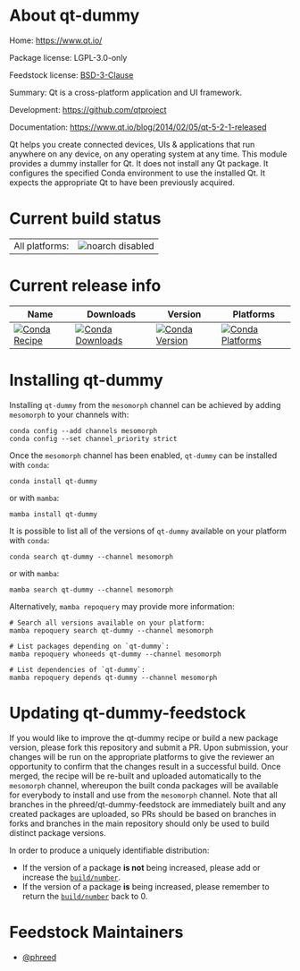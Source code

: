 About qt-dummy
==============

Home: https://www.qt.io/

Package license: LGPL-3.0-only

Feedstock license: [BSD-3-Clause](https://github.com/phreed/qt-dummy-feedstock/blob/v5.2.1/LICENSE.txt)

Summary: Qt is a cross-platform application and UI framework.

Development: https://github.com/qtproject

Documentation: https://www.qt.io/blog/2014/02/05/qt-5-2-1-released

Qt helps you create connected devices, UIs & applications that run
anywhere on any device, on any operating system at any time.
This module provides a dummy installer for Qt.
It does not install any Qt package.
It configures the specified Conda environment to use the installed Qt.
It expects the appropriate Qt to have been previously acquired.


Current build status
====================


<table><tr>
    <td>All platforms:</td>
    <td>
      <img src="https://img.shields.io/badge/noarch-disabled-lightgrey.svg" alt="noarch disabled">
    </td>
  </tr>
</table>

Current release info
====================

| Name | Downloads | Version | Platforms |
| --- | --- | --- | --- |
| [![Conda Recipe](https://img.shields.io/badge/recipe-qt--dummy-green.svg)](https://anaconda.org/mesomorph/qt-dummy) | [![Conda Downloads](https://img.shields.io/conda/dn/mesomorph/qt-dummy.svg)](https://anaconda.org/mesomorph/qt-dummy) | [![Conda Version](https://img.shields.io/conda/vn/mesomorph/qt-dummy.svg)](https://anaconda.org/mesomorph/qt-dummy) | [![Conda Platforms](https://img.shields.io/conda/pn/mesomorph/qt-dummy.svg)](https://anaconda.org/mesomorph/qt-dummy) |

Installing qt-dummy
===================

Installing `qt-dummy` from the `mesomorph` channel can be achieved by adding `mesomorph` to your channels with:

```
conda config --add channels mesomorph
conda config --set channel_priority strict
```

Once the `mesomorph` channel has been enabled, `qt-dummy` can be installed with `conda`:

```
conda install qt-dummy
```

or with `mamba`:

```
mamba install qt-dummy
```

It is possible to list all of the versions of `qt-dummy` available on your platform with `conda`:

```
conda search qt-dummy --channel mesomorph
```

or with `mamba`:

```
mamba search qt-dummy --channel mesomorph
```

Alternatively, `mamba repoquery` may provide more information:

```
# Search all versions available on your platform:
mamba repoquery search qt-dummy --channel mesomorph

# List packages depending on `qt-dummy`:
mamba repoquery whoneeds qt-dummy --channel mesomorph

# List dependencies of `qt-dummy`:
mamba repoquery depends qt-dummy --channel mesomorph
```




Updating qt-dummy-feedstock
===========================

If you would like to improve the qt-dummy recipe or build a new
package version, please fork this repository and submit a PR. Upon submission,
your changes will be run on the appropriate platforms to give the reviewer an
opportunity to confirm that the changes result in a successful build. Once
merged, the recipe will be re-built and uploaded automatically to the
`mesomorph` channel, whereupon the built conda packages will be available for
everybody to install and use from the `mesomorph` channel.
Note that all branches in the phreed/qt-dummy-feedstock are
immediately built and any created packages are uploaded, so PRs should be based
on branches in forks and branches in the main repository should only be used to
build distinct package versions.

In order to produce a uniquely identifiable distribution:
 * If the version of a package **is not** being increased, please add or increase
   the [``build/number``](https://docs.conda.io/projects/conda-build/en/latest/resources/define-metadata.html#build-number-and-string).
 * If the version of a package **is** being increased, please remember to return
   the [``build/number``](https://docs.conda.io/projects/conda-build/en/latest/resources/define-metadata.html#build-number-and-string)
   back to 0.

Feedstock Maintainers
=====================

* [@phreed](https://github.com/phreed/)

